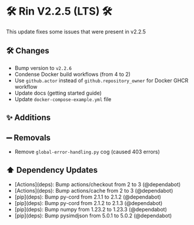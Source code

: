 # 🛠️ Rin V2.2.5 (LTS) 🛠️

This update fixes some issues that were present in v2.2.5
## 🛠️ Changes
- Bump version to `v2.2.6`
- Condense Docker build workflows (from 4 to 2)
- Use `github.actor` instead of `github.repository_owner` for Docker GHCR workflow 
- Update docs (getting started guide)
- Update `docker-compose-example.yml` file

## ✨ Additions

## ➖ Removals

- Remove `global-error-handling.py` cog (caused 403 errors)
## ⬆️ Dependency Updates

- \[Actions](deps)\: Bump actions/checkout from 2 to 3 (@dependabot)
- \[Actions](deps)\: Bump actions/cache from 2 to 3 (@dependabot)
- \[pip](deps)\: Bump py-cord from 2.1.1 to 2.1.2 (@dependabot)
- \[pip](deps)\: Bump py-cord from 2.1.2 to 2.1.3 (@dependabot)
- \[pip](deps)\: Bump numpy from 1.23.2 to 1.23.3 (@dependabot)
- \[pip](deps)\: Bump pysimdjson from 5.0.1 to 5.0.2 (@dependabot)